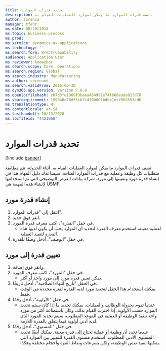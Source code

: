 ```yaml
---
title: تحديد قدرات الموارد
description: تصف قدرات الموارد ما يمكن لموارد العمليات القيام به.
author: sorenva
manager: tfehr
ms.date: 08/29/2018
ms.topic: business-process
ms.prod: ''
ms.service: dynamics-ax-applications
ms.technology: ''
ms.search.form: WrkCtrCapability
audience: Application User
ms.reviewer: kamaybac
ms.search.scope: Core, Operations
ms.search.region: Global
ms.search.industry: Manufacturing
ms.author: sorenand
ms.search.validFrom: 2016-06-30
ms.dyn365.ops.version: Version 7.0.0
ms.openlocfilehash: c07d3fe1969f3baea484991e74f668eade813d78
ms.sourcegitcommit: 199848e78df5cb7c439b001bdbe1ece963593cdb
ms.translationtype: HT
ms.contentlocale: ar-SA
ms.lasthandoff: 10/13/2020
ms.locfileid: "4421068"
---
```

# <a name="define-resource-capabilities"></a>تحديد قدرات الموارد

[!include [banner](../../includes/banner.md)]

تصف قدرات الموارد ما يمكن لموارد العمليات القيام به. أثناء الجدولة، تتم مطابقة متطلبات كل وظيفة وعملية مع قدرات الموارد المتاحة. سيساعدك دليل المهام هذا في إنشاء قدرة مورد وتعيينها إلى مورد. شركة بيانات العرض التوضيحي التي تم استخدامها لإنشاء هذه المهمة هي USMF.‬


## <a name="create-a-resource-capability"></a>إنشاء قدرة مورد
1. انتقل إلى "قدرات الموارد".
2. انقر فوق جديد.
3. في حقل "القدرة"، اكتب معرف قدرة المورد.
    * لعملية معينة، استخدم معرف القدرة لتحديد أن الموارد يجب أن يكون لديها هذه القدرة لتنفيذ العملية.  
4. في حقل "الوصف"، أدخل وصفًا للقدرة.

## <a name="assign-capability-to-a-resource"></a>تعيين قدرة إلى مورد
1. وانقر فوق إضافة.
2. في حقل "المورد"، اكتب معرف المورد.
    * يمكن تعيين قدرة مورد إلى مورد واحد أو أكثر.  
3. في الحقل "تاريخ انتهاء الصلاحية"، أدخل تاريخًا.
    * يمكنك استخدام هذا الحقل لتحديد مورد لديه القدرة لفترة محددة من الوقت فقط.  
4. في حقل "الأولوية"، أدخل رقمًا.
    * عندما تقوم بجدولة الوظائف والعمليات، يمكنك تحديد ما إذا كان سيتم تحديد الموارد حسب الأولوية. إذا اخترت القيام بذلك، وكان باستطاعة أكثر من مورد واحد تنفيذ الوظيفة أو العملية في الموعد المطلوب، سيتم تحديد المورد الذي لديه أدنى أولوية فيما يتعلق بالقدرة اللازمة.  
5. في حقل "المستوى"، أدخل رقمًا.
    * عندما تحدد أن وظيفة أو عملية تحتاج إلى قدرة معينة، يمكنك أيضًا تحديد المستوى الأدنى المطلوب. استخدم مستوى القدرة للتمييز بين الموارد التي يمكنها تنفيذ نفس الوظيفة، ولكن بسرعات ونقاط القوة وأحجام مختلفة وهكذا.  

